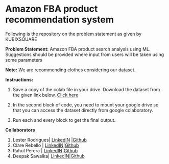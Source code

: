 # Amazon FBA product recommendation system

Following is the repository on the problem statement as given by KUBIXSQUARE

**Problem Statement:** Amazon FBA product search analysis using ML. Suggestions should be provided where input from users will be taken using some parameters

**Note:** 
We are recommending clothes considering our dataset.

**Instructions:**
01. Save a copy of the colab file in your drive. Download the dataset from the given link below.
[Click here](https://drive.google.com/drive/folders/1Ji6AJhtqSLBjoZiHub0pLJXnYvNOoCah?usp=sharing) 

02. In the second block of code, you need to mount your google drive so that you can access the dataset directly from google colaboratory.

03. Run each and every block to get the final output.

**Collaborators**

01. Lester Rodrigues| [LinkedIN]( https://www.linkedin.com/in/lester-rodrigues-2001/) |[Github](https://github.com/rodrigueslesterLML)
02. Clare Rebello | [LinkedIN](https://www.linkedin.com/in/clarerebello09/)|[Github]( https://github.com/clare0901)
03. Rahul Perera |  [LinkedIN](https://www.linkedin.com/in/rahul-pereira)|[Github](https://github.com/raulforreal)
04. Deepak Sawalka| [LinkedIN](https://www.linkedin.com/in/deepak-sawalka-b609381b9/)|[Github](https://github.com/DEEPAK-92130)
